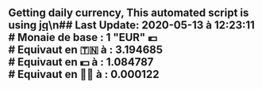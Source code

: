 ## Getting daily currency, This automated script is using [jq](https://stedolan.github.io/jq/)\n## Last Update:  2020-05-13 à 12:23:11 </br># Monaie de base : 1 "EUR" 💶 </br> # Equivaut en 🇹🇳 à :  3.194685 </br> # Equivaut en 💵 à : 1.084787</br> # Equivaut en 🐱‍💻 à :  0.000122

